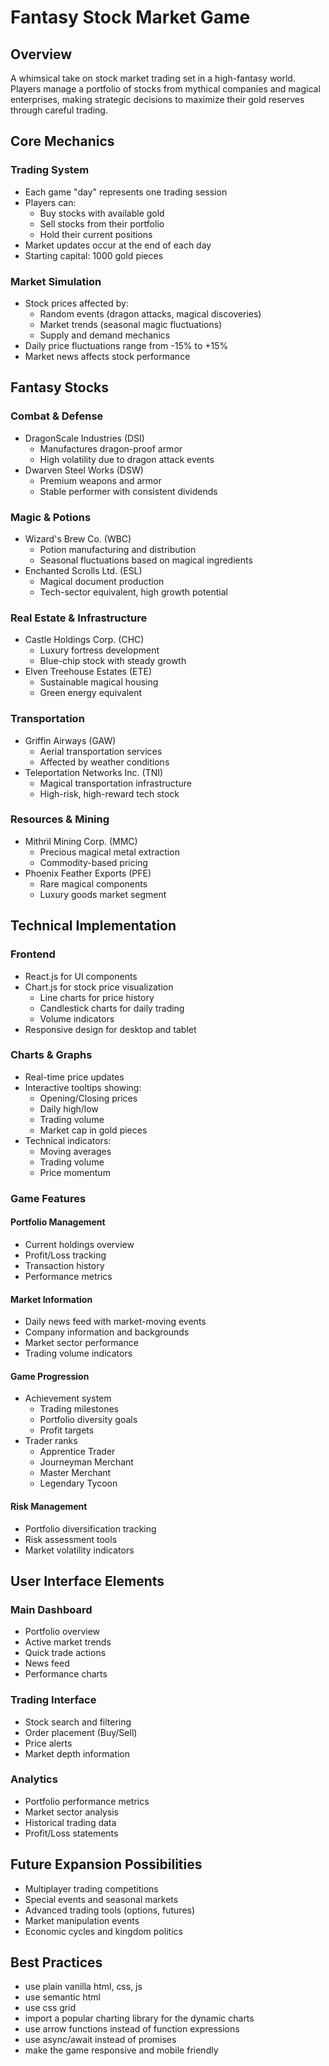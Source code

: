 # Fantasy Stock Market Game

## Overview

A whimsical take on stock market trading set in a high-fantasy world. Players manage a portfolio of stocks from mythical companies and magical enterprises, making strategic decisions to maximize their gold reserves through careful trading.

## Core Mechanics

### Trading System

- Each game "day" represents one trading session
- Players can:
  - Buy stocks with available gold
  - Sell stocks from their portfolio
  - Hold their current positions
- Market updates occur at the end of each day
- Starting capital: 1000 gold pieces

### Market Simulation

- Stock prices affected by:
  - Random events (dragon attacks, magical discoveries)
  - Market trends (seasonal magic fluctuations)
  - Supply and demand mechanics
- Daily price fluctuations range from -15% to +15%
- Market news affects stock performance

## Fantasy Stocks

### Combat & Defense

- DragonScale Industries (DSI)
  - Manufactures dragon-proof armor
  - High volatility due to dragon attack events
- Dwarven Steel Works (DSW)
  - Premium weapons and armor
  - Stable performer with consistent dividends

### Magic & Potions

- Wizard's Brew Co. (WBC)
  - Potion manufacturing and distribution
  - Seasonal fluctuations based on magical ingredients
- Enchanted Scrolls Ltd. (ESL)
  - Magical document production
  - Tech-sector equivalent, high growth potential

### Real Estate & Infrastructure

- Castle Holdings Corp. (CHC)
  - Luxury fortress development
  - Blue-chip stock with steady growth
- Elven Treehouse Estates (ETE)
  - Sustainable magical housing
  - Green energy equivalent

### Transportation

- Griffin Airways (GAW)
  - Aerial transportation services
  - Affected by weather conditions
- Teleportation Networks Inc. (TNI)
  - Magical transportation infrastructure
  - High-risk, high-reward tech stock

### Resources & Mining

- Mithril Mining Corp. (MMC)
  - Precious magical metal extraction
  - Commodity-based pricing
- Phoenix Feather Exports (PFE)
  - Rare magical components
  - Luxury goods market segment

## Technical Implementation

### Frontend

- React.js for UI components
- Chart.js for stock price visualization
  - Line charts for price history
  - Candlestick charts for daily trading
  - Volume indicators
- Responsive design for desktop and tablet

### Charts & Graphs

- Real-time price updates
- Interactive tooltips showing:
  - Opening/Closing prices
  - Daily high/low
  - Trading volume
  - Market cap in gold pieces
- Technical indicators:
  - Moving averages
  - Trading volume
  - Price momentum

### Game Features

#### Portfolio Management

- Current holdings overview
- Profit/Loss tracking
- Transaction history
- Performance metrics

#### Market Information

- Daily news feed with market-moving events
- Company information and backgrounds
- Market sector performance
- Trading volume indicators

#### Game Progression

- Achievement system
  - Trading milestones
  - Portfolio diversity goals
  - Profit targets
- Trader ranks
  - Apprentice Trader
  - Journeyman Merchant
  - Master Merchant
  - Legendary Tycoon

#### Risk Management

- Portfolio diversification tracking
- Risk assessment tools
- Market volatility indicators

## User Interface Elements

### Main Dashboard

- Portfolio overview
- Active market trends
- Quick trade actions
- News feed
- Performance charts

### Trading Interface

- Stock search and filtering
- Order placement (Buy/Sell)
- Price alerts
- Market depth information

### Analytics

- Portfolio performance metrics
- Market sector analysis
- Historical trading data
- Profit/Loss statements

## Future Expansion Possibilities

- Multiplayer trading competitions
- Special events and seasonal markets
- Advanced trading tools (options, futures)
- Market manipulation events
- Economic cycles and kingdom politics

## Best Practices

- use plain vanilla html, css, js
- use semantic html
- use css grid
- import a popular charting library for the dynamic charts
- use arrow functions instead of function expressions
- use async/await instead of promises
- make the game responsive and mobile friendly
